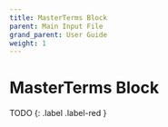 ```yaml
---
title: MasterTerms Block
parent: Main Input File
grand_parent: User Guide
weight: 1
---
```

# MasterTerms Block

TODO
{: .label .label-red }
